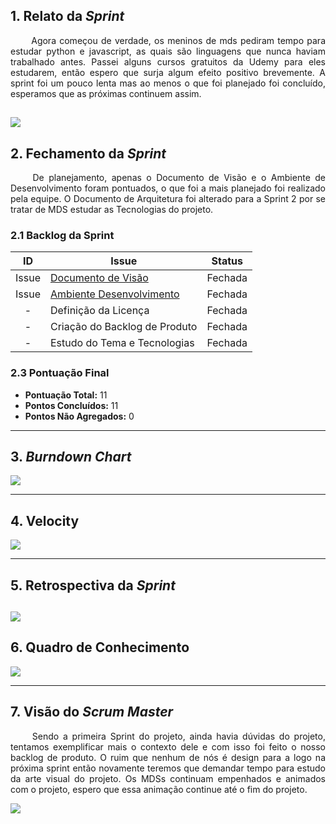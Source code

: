 ## 1. Relato da _Sprint_

<p align="justify">&emsp;&emsp; Agora começou de verdade, os meninos de mds pediram tempo para estudar python e javascript, as quais são linguagens que nunca haviam trabalhado antes. Passei alguns cursos gratuitos da Udemy para eles estudarem, então espero que surja algum efeito positivo brevemente. A sprint foi um pouco lenta mas ao menos o que foi planejado foi concluído, esperamos que as próximas continuem assim.</p>

![](https://media.giphy.com/media/Yq1pe2v7nNlwA/giphy.gif)
------------

## 2. Fechamento da _Sprint_
<p align="justify">&emsp;&emsp; De planejamento, apenas o Documento de Visão e o Ambiente de Desenvolvimento foram pontuados, o que foi a mais planejado foi realizado pela equipe. O Documento de Arquitetura foi alterado para a Sprint 2 por se tratar de MDS estudar as Tecnologias do projeto. </p>

### 2.1 Backlog da Sprint

| ID | Issue | Status |
|:--:| ------- | :----: |
| Issue | [Documento de Visão](https://github.com/fga-eps-mds/2019.2-arbc/issues/4) | Fechada |
| Issue | [Ambiente Desenvolvimento](https://github.com/fga-eps-mds/2019.2-arbc/issues/8) | Fechada |
| - | Definição da Licença| Fechada |
| - | Criação do Backlog de Produto | Fechada |
| - | Estudo do Tema e Tecnologias | Fechada |

### 2.3 Pontuação Final

* __Pontuação Total:__ 11
* __Pontos Concluídos:__ 11
* __Pontos Não Agregados:__ 0

------------

## 3. _Burndown Chart_


![](https://i.ibb.co/CtdR5WD/bd1.png)

------------

## 4. Velocity

![](https://i.ibb.co/2jKrHkZ/v01.png)

------------

## 5. Retrospectiva da _Sprint_

![](https://i.ibb.co/BqXN2FH/ret1.png)
------------

## 6. Quadro de Conhecimento

![](https://i.ibb.co/KKdGHmJ/conhe1.png)

----

## 7. Visão do _Scrum Master_

<p align="justify">&emsp;&emsp; Sendo a primeira Sprint do projeto, ainda havia dúvidas do projeto, tentamos exemplificar mais o contexto dele e com isso foi feito o nosso backlog de produto. O ruim que nenhum de nós é design para a logo na próxima sprint então novamente teremos que demandar tempo para estudo da arte visual do projeto. Os MDSs continuam empenhados e animados com o projeto, espero que essa animação continue até o fim do projeto. </p>

![](https://media.giphy.com/media/xT4uQDJXzTDB134msM/giphy.gif)
